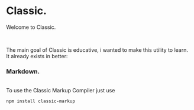 # Classic.
Welcome to Classic.

<br>

The main goal of Classic is educative, i wanted to make this utility to learn. It already
exists in better:

### Markdown.
<br>
To use the Classic Markup Compiler just use

```
npm install classic-markup
```